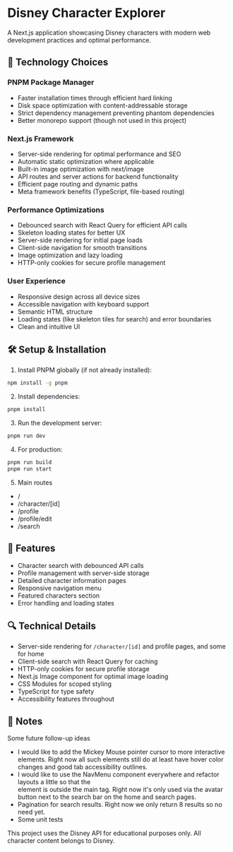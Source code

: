 # Disney Character Explorer

A Next.js application showcasing Disney characters with modern web development practices and optimal performance.

## 🚀 Technology Choices

### PNPM Package Manager

- Faster installation times through efficient hard linking
- Disk space optimization with content-addressable storage
- Strict dependency management preventing phantom dependencies
- Better monorepo support (though not used in this project)

### Next.js Framework

- Server-side rendering for optimal performance and SEO
- Automatic static optimization where applicable
- Built-in image optimization with next/image
- API routes and server actions for backend functionality
- Efficient page routing and dynamic paths
- Meta framework benefits (TypeScript, file-based routing)

### Performance Optimizations

- Debounced search with React Query for efficient API calls
- Skeleton loading states for better UX
- Server-side rendering for initial page loads
- Client-side navigation for smooth transitions
- Image optimization and lazy loading
- HTTP-only cookies for secure profile management

### User Experience

- Responsive design across all device sizes
- Accessible navigation with keyboard support
- Semantic HTML structure
- Loading states (like skeleton tiles for search) and error boundaries
- Clean and intuitive UI

## 🛠 Setup & Installation

1. Install PNPM globally (if not already installed):

```bash
npm install -g pnpm
```

2. Install dependencies:

```bash
pnpm install
```

3. Run the development server:

```bash
pnpm run dev
```

4. For production:

```bash
pnpm run build
pnpm run start
```

5. Main routes

- /
- /character/[id]
- /profile
- /profile/edit
- /search

## 🌟 Features

- Character search with debounced API calls
- Profile management with server-side storage
- Detailed character information pages
- Responsive navigation menu
- Featured characters section
- Error handling and loading states

## 🔍 Technical Details

- Server-side rendering for `/character/[id]` and profile pages, and some for home
- Client-side search with React Query for caching
- HTTP-only cookies for secure profile storage
- Next.js Image component for optimal image loading
- CSS Modules for scoped styling
- TypeScript for type safety
- Accessibility features throughout

## 📝 Notes

Some future follow-up ideas

- I would like to add the Mickey Mouse pointer cursor to more interactive elements.
  Right now all such elements still do at least have hover color changes and good tab accessibility outlines.
- I would like to use the NavMenu component everywhere and refactor layouts a little so that the <nav> element is outside the main tag. Right now it's only used via the avatar button next to the search bar on the home and search pages.
- Pagination for search results. Right now we only return 8 results so no need yet.
- Some unit tests

This project uses the Disney API for educational purposes only. All character content belongs to Disney.
